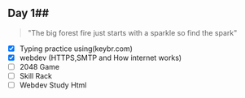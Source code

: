 ## Day 1##
>"The big forest fire just starts with a sparkle so find the spark"
- [x] Typing practice using(keybr.com)
- [x] webdev (HTTPS,SMTP and How internet works)
- [ ] 2048 Game
- [ ] Skill Rack 
- [ ] Webdev Study Html